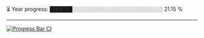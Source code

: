 
⏳ Year progress: ██████░░░░░░░░░░░░░░░░░░░░░░░░ 21.15 %

---

[![Progress Bar CI](https://github.com/thatoranzhevyy/thatoranzhevyy/actions/workflows/node.js.yml/badge.svg)](https://github.com/thatoranzhevyy/thatoranzhevyy/actions/workflows/node.js.yml)

